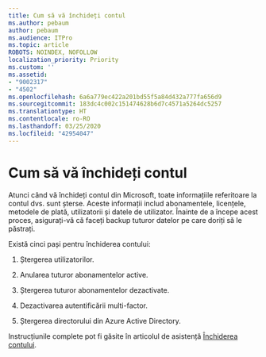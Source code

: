 ```yaml
---
title: Cum să vă închideți contul
ms.author: pebaum
author: pebaum
ms.audience: ITPro
ms.topic: article
ROBOTS: NOINDEX, NOFOLLOW
localization_priority: Priority
ms.custom: ''
ms.assetid:
- "9002317"
- "4502"
ms.openlocfilehash: 6a6a779ec422a201bd55f5a84d432a777fa656d9
ms.sourcegitcommit: 183dc4c002c151474628b6d7c4571a5264dc5257
ms.translationtype: HT
ms.contentlocale: ro-RO
ms.lasthandoff: 03/25/2020
ms.locfileid: "42954047"
---
```

# <a name="how-to-close-your-account"></a>Cum să vă închideți contul

Atunci când vă închideți contul din Microsoft, toate informațiile referitoare la contul dvs. sunt șterse. Aceste informații includ abonamentele, licențele, metodele de plată, utilizatorii și datele de utilizator. Înainte de a începe acest proces, asigurați-vă că faceți backup tuturor datelor pe care doriți să le păstrați.

Există cinci pași pentru închiderea contului:

1. Ștergerea utilizatorilor.

2. Anularea tuturor abonamentelor active.

3. Ștergerea tuturor abonamentelor dezactivate.

4. Dezactivarea autentificării multi-factor.

5. Ștergerea directorului din Azure Active Directory.

Instrucțiunile complete pot fi găsite în articolul de asistență [Închiderea contului](https://docs.microsoft.com/microsoft-365/commerce/close-your-account).
